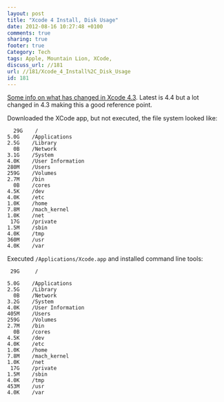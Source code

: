 ```yaml
---
layout: post
title: "Xcode 4 Install, Disk Usage"
date: 2012-08-16 10:27:48 +0100 
comments: true
sharing: true
footer: true
Category: Tech
tags: Apple, Mountain Lion, XCode,
discuss_url: //181
url: //181/Xcode_4_Install%2C_Disk_Usage
id: 181
---
```

[Some info on what has changed in Xcode 4.3][xcode4.3]. Latest is 4.4 but a lot changed in 4.3 making this a good reference point.

Downloaded the XCode app, but not executed, the file system looked like:

      29G    /
    5.0G	/Applications
    2.5G	/Library
      0B	/Network
    3.1G	/System
    4.0K	/User Information
    280M	/Users
    259G	/Volumes
    2.7M	/bin
      0B	/cores
    4.5K	/dev
    4.0K	/etc
    1.0K	/home
    7.8M	/mach_kernel
    1.0K	/net
     17G	/private
    1.5M	/sbin
    4.0K	/tmp
    360M	/usr
    4.0K	/var

Executed `/Applications/Xcode.app` and installed command line tools:

     29G     /

    5.0G	/Applications
    2.5G	/Library
      0B	/Network
    3.2G	/System
    4.0K	/User Information
    405M	/Users
    259G	/Volumes
    2.7M	/bin
      0B	/cores
    4.5K	/dev
    4.0K	/etc
    1.0K	/home
    7.8M	/mach_kernel
    1.0K	/net
     17G	/private
    1.5M	/sbin
    4.0K	/tmp
    453M	/usr
    4.0K	/var

[xcode4.3]: http://developer.apple.com/library/ios/#documentation/DeveloperTools/Conceptual/WhatsNewXcode/Articles/xcode_4_3.html

